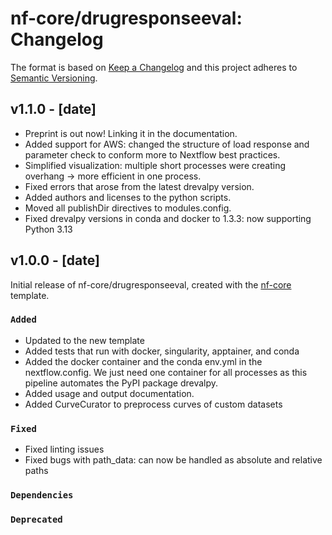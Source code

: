 # nf-core/drugresponseeval: Changelog

The format is based on [Keep a Changelog](https://keepachangelog.com/en/1.0.0/)
and this project adheres to [Semantic Versioning](https://semver.org/spec/v2.0.0.html).

## v1.1.0 - [date]

- Preprint is out now! Linking it in the documentation.
- Added support for AWS: changed the structure of load response and parameter check to conform more to Nextflow
  best practices.
- Simplified visualization: multiple short processes were creating overhang → more efficient in one process.
- Fixed errors that arose from the latest drevalpy version.
- Added authors and licenses to the python scripts.
- Moved all publishDir directives to modules.config.
- Fixed drevalpy versions in conda and docker to 1.3.3: now supporting Python 3.13

## v1.0.0 - [date]

Initial release of nf-core/drugresponseeval, created with the [nf-core](https://nf-co.re/) template.

### `Added`

- Updated to the new template
- Added tests that run with docker, singularity, apptainer, and conda
- Added the docker container and the conda env.yml in the nextflow.config. We just need one container for all
  processes as this pipeline automates the PyPI package drevalpy.
- Added usage and output documentation.
- Added CurveCurator to preprocess curves of custom datasets

### `Fixed`

- Fixed linting issues
- Fixed bugs with path_data: can now be handled as absolute and relative paths

### `Dependencies`

### `Deprecated`
